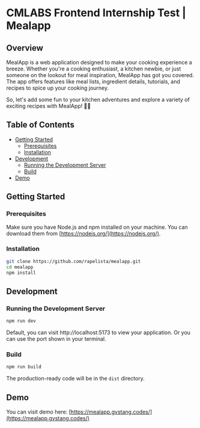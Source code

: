 # CMLABS Frontend Internship Test | Mealapp

## Overview

MealApp is a web application designed to make your cooking experience a breeze. Whether you're a cooking enthusiast, a kitchen newbie, or just someone on the lookout for meal inspiration, MealApp has got you covered. The app offers features like meal lists, ingredient details, tutorials, and recipes to spice up your cooking journey.

So, let's add some fun to your kitchen adventures and explore a variety of exciting recipes with MealApp! 🍳✨

## Table of Contents

- [Getting Started](#getting-started)
  - [Prerequisites](#prerequisites)
  - [Installation](#installation)
- [Development](#development)
  - [Running the Development Server](#running-the-development-server)
  - [Build](#build)
- [Demo](#demo)

## Getting Started

### Prerequisites

Make sure you have Node.js and npm installed on your machine. You can download them from [https://nodejs.org/](https://nodejs.org/).

### Installation

```bash
git clone https://github.com/rapelista/mealapp.git
cd mealapp
npm install
```

## Development

### Running the Development Server

```bash
npm run dev
```

Default, you can visit http://localhost:5173 to view your application. Or you can use the port shown in your terminal.

### Build

```bash
npm run build
```

The production-ready code will be in the `dist` directory.

## Demo

You can visit demo here: [https://mealapp.gvstang.codes/](https://mealapp.gvstang.codes/)
